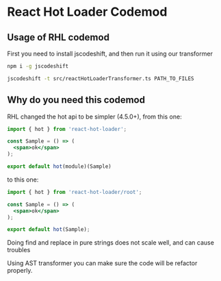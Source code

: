 # React Hot Loader Codemod

## Usage of RHL codemod
First you need to install jscodeshift, and then run it using our transformer
```bash
npm i -g jscodeshift

jscodeshift -t src/reactHotLoaderTransformer.ts PATH_TO_FILES
```

## Why do you need this codemod

RHL changed the hot api to be simpler (4.5.0+), from this one:

```jsx
import { hot } from 'react-hot-loader';

const Sample = () => (
  <span>ok</span>
);

export default hot(module)(Sample)
```

to this one:

```jsx
import { hot } from 'react-hot-loader/root';

const Sample = () => (
  <span>ok</span>
);

export default hot(Sample);
```

Doing find and replace in pure strings does not scale well, and can cause troubles

Using AST transformer you can make sure the code will be refactor properly.
